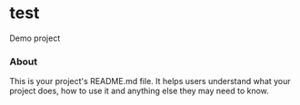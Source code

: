 test
====

Demo project

### About

This is your project's README.md file. It helps users understand what your
project does, how to use it and anything else they may need to know.